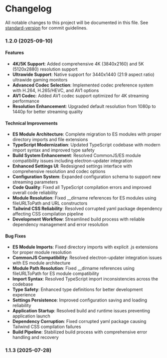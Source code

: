 # Changelog

All notable changes to this project will be documented in this file. See [standard-version](https://github.com/conventional-changelog/standard-version) for commit guidelines.

### 1.2.0 (2025-09-10)

#### Features

* **4K/5K Support**: Added comprehensive 4K (3840x2160) and 5K (5120x2880) resolution support
* **Ultrawide Support**: Native support for 3440x1440 (21:9 aspect ratio) ultrawide gaming monitors
* **Advanced Codec Selection**: Implemented codec preference system with H.264, H.265/HEVC, and AV1 options
* **AV1 Codec**: Added AV1 codec support optimized for 4K streaming performance
* **Resolution Enhancement**: Upgraded default resolution from 1080p to 1440p for better streaming quality

#### Technical Improvements

* **ES Module Architecture**: Complete migration to ES modules with proper directory imports and file extensions
* **TypeScript Modernization**: Updated TypeScript codebase with modern import syntax and improved type safety
* **Build System Enhancement**: Resolved CommonJS/ES module compatibility issues including electron-updater integration
* **Enhanced Settings UI**: Redesigned settings interface with comprehensive resolution and codec options
* **Configuration System**: Expanded configuration schema to support new streaming parameters
* **Code Quality**: Fixed all TypeScript compilation errors and improved overall code reliability
* **Module Resolution**: Fixed __dirname references for ES modules using fileURLToPath and URL constructors
* **Tailwind CSS Reliability**: Resolved corrupted yaml package dependency affecting CSS compilation pipeline
* **Development Workflow**: Streamlined build process with reliable dependency management and error resolution

#### Bug Fixes

* **ES Module Imports**: Fixed directory imports with explicit .js extensions for proper module resolution
* **CommonJS Compatibility**: Resolved electron-updater integration issues with ES module architecture
* **Module Path Resolution**: Fixed __dirname references using fileURLToPath for ES module compatibility
* **Import Syntax**: Resolved TypeScript import inconsistencies across the codebase
* **Type Safety**: Enhanced type definitions for better development experience
* **Settings Persistence**: Improved configuration saving and loading reliability
* **Application Startup**: Resolved build and runtime issues preventing application launch
* **Dependency Corruption**: Fixed corrupted yaml package causing Tailwind CSS compilation failures
* **Build Pipeline**: Stabilized build process with comprehensive error handling and recovery

### 1.1.3 (2025-07-28)
